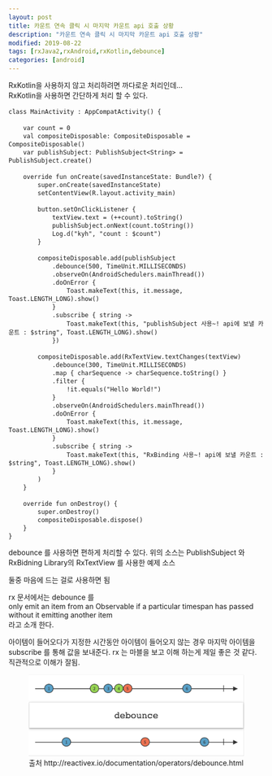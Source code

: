 ```yaml
---
layout: post
title: 카운트 연속 클릭 시 마지막 카운트 api 호출 상황 
description: "카운트 연속 클릭 시 마지막 카운트 api 호출 상황"
modified: 2019-08-22
tags: [rxJava2,rxAndroid,rxKotlin,debounce]
categories: [android]
---
```

RxKotlin을 사용하지 않고 처리하려면 까다로운 처리인데...  
RxKotlin을 사용하면 간단하게 처리 할 수 있다.  

```
class MainActivity : AppCompatActivity() {

    var count = 0
    val compositeDisposable: CompositeDisposable = CompositeDisposable()
    var publishSubject: PublishSubject<String> = PublishSubject.create()

    override fun onCreate(savedInstanceState: Bundle?) {
        super.onCreate(savedInstanceState)
        setContentView(R.layout.activity_main)

        button.setOnClickListener {
            textView.text = (++count).toString()
            publishSubject.onNext(count.toString())
            Log.d("kyh", "count : $count")
        }

        compositeDisposable.add(publishSubject
            .debounce(500, TimeUnit.MILLISECONDS)
            .observeOn(AndroidSchedulers.mainThread())
            .doOnError {
                Toast.makeText(this, it.message, Toast.LENGTH_LONG).show()
            }
            .subscribe { string ->
                Toast.makeText(this, "publishSubject 사용~! api에 보낼 카운트 : $string", Toast.LENGTH_LONG).show()
            })

        compositeDisposable.add(RxTextView.textChanges(textView)
            .debounce(300, TimeUnit.MILLISECONDS)
            .map { charSequence -> charSequence.toString() }
            .filter {
                !it.equals("Hello World!")
            }
            .observeOn(AndroidSchedulers.mainThread())
            .doOnError {
                Toast.makeText(this, it.message, Toast.LENGTH_LONG).show()
            }
            .subscribe { string ->
                Toast.makeText(this, "RxBinding 사용~! api에 보낼 카운트 : $string", Toast.LENGTH_LONG).show()
            }
        )
    }

    override fun onDestroy() {
        super.onDestroy()
        compositeDisposable.dispose()
    }
}
```

debounce 를 사용하면 편하게 처리할 수 있다.
위의 소스는 PublishSubject 와 RxBidning Library의 RxTextView 를 사용한 예제 소스

둘중 마음에 드는 걸로 사용하면 됨

rx 문서에서는 debounce 를   
only emit an item from an Observable if a particular timespan has passed without it emitting another item    
라고 소개 한다.

아이템이 들어오다가 지정한 시간동안 아이템이 들어오지 않는 경우 마지막 아이템을 subscribe 를 통해 값을 보내준다.
rx 는 마블을 보고 이해 하는게 제일 좋은 것 같다. 직관적으로 이해가 잘됨.

<figure>
	<img src="/images/2019-08-22-android-rxjava-debounce.png" alt="">
	<figcaption>출처 http://reactivex.io/documentation/operators/debounce.html</figcaption>
</figure>